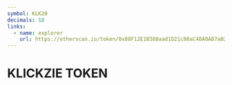 ```yaml
---
symbol: KLK20
decimals: 18
links:
  - name: explorer
    url: https://etherscan.io/token/0x88F12E1B380aad1D21c80aC48A0A87a02Ccc0DE9
---
```


# KLICKZIE TOKEN
